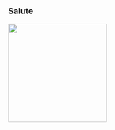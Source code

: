 ### Salute

<img height=200 align="center" src="https://readmestats.999857.xyz/api?username=aetherinaux&border_color=4c5066&custom_title=Aetherinox&ring_color=fc125c&title_color=fc125c&bg_color=1f2733&text_color=FFFFFF" />
